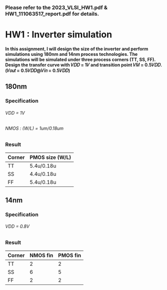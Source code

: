 ### Please refer to the 2023_VLSI_HW1.pdf & HW1_111063517_report.pdf for details.

# **HW1 : Inverter simulation**  

  #### In this assignment, I will design the size of the inverter and perform simulations using 180nm and 14nm process technologies. The simulations will be simulated under three process corners (TT, SS, FF). Design the transfer curve with 𝑉𝐷𝐷 = 1𝑉 and transition point 𝑉𝑀 = 0.5𝑉𝐷𝐷. (𝑉𝑜𝑢𝑡 = 0.5𝑉𝐷𝐷@𝑉𝑖𝑛 = 0.5𝑉𝐷𝐷)

  ## 180nm
### Specification
###### VDD = 1V  
###### NMOS : (W/L) = 1um/0.18um  

### Result
| Corner | PMOS size (W/L) |
| -----  |     --------    |
|  TT    |    5.4u/0.18u   |
|  SS    |    4.4u/0.18u   |
|  FF    |    5.4u/0.18u   |



  ## 14nm
### Specification
###### VDD = 0.8V  

### Result
| Corner |     NMOS fin    |     PMOS fin    |
| -----  |     --------    |     --------    |
|  TT    |        2        |        2        |        
|  SS    |        6        |        5        | 
|  FF    |        2        |        2        | 
